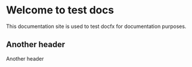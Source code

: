 # Welcome to test docs
This documentation site is used to test docfx for documentation purposes.

## Another header
Another header